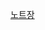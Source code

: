 [노트장](https://app.diagrams.net/#G1nqgMVM_wRAtXfcNuFhH6P6SN_Aqgwfvg#%7B%22pageId%22%3A%22NskDEZu87Xjef0X0O7HJ%22%7D)